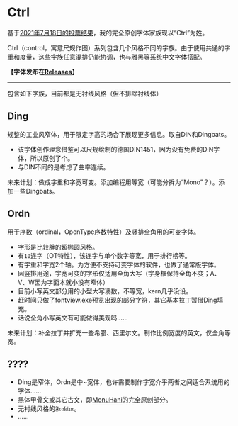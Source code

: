 # Ctrl
基于[2021年7月18日的投票结果](https://t.bilibili.com/548801038367849128?tab=2)，我的完全原创字体家族现以“Ctrl”为姓。

Ctrl（control，寓意尺规作图）系列包含几个风格不同的字族。由于使用共通的字重和度量，这些字族任意混排仍能协调，也与雅黑等系统中文字体搭配。

**【字体发布在[Releases](https://github.com/MY1L/Ctrl/releases)】**

----

包含如下字族，目前都是无衬线风格（但不排除衬线体）

## Ding
规整的工业风窄体，用于限定字高的场合下展现更多信息。取自DIN和Dingbats。
- 该字体创作理念借鉴可以尺规绘制的德国DIN1451，因为没有免费的DIN字体，所以原创了个。
- 与DIN不同的是考虑了曲率连续。

未来计划：做成字重和字宽可变。添加编程用等宽（可能分拆为“Mono”？）。添加一些Dingbats。

## Ordn
用于序数（ordinal，OpenType序数特性）及竖排全角用的可变字体。
- 字形是比较胖的超椭圆风格。
- 有`10`连字（OT特性），该连字与单个数字等宽，用于排行榜等。
- 有字重和字宽2个轴。为方便不支持可变字体的软件，也做了通常版字体。
- 因竖排用途，字宽可变的字形仅适用全角大写（字身框保持全角不变；A、V、W因为字面本就小没有窄体）
- 目前小写英文部分用的小型大写凑数，不等宽，kern几乎没设。
- 赶时间只做了fontview.exe预览出现的部分字符，其它基本拉丁暂借Ding填充。
- 话说全角小写英文有可能做得美观吗……

未来计划：补全拉丁并扩充一些希腊、西里尔文。制作比例宽度的英文，仅全角等宽。

## ????
- Ding是窄体，Ordn是中~宽体，也许需要制作字宽介乎两者之间适合系统用的字体……
- 黑体甲骨文或其它古文，即[MonuHani](https://github.com/MY1L/Unicode/releases)的完全原创部分。
- 无衬线风格的𝔉𝔯𝔞𝔨𝔱𝔲𝔯。
- ……
